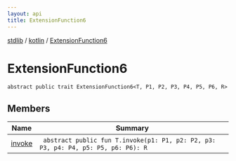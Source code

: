 ```yaml
---
layout: api
title: ExtensionFunction6
---
```

[stdlib](../../index.html) / [kotlin](../index.html) / [ExtensionFunction6](index.html)

# ExtensionFunction6

```
abstract public trait ExtensionFunction6<T, P1, P2, P3, P4, P5, P6, R> 
```
## Members
| Name | Summary |
|------|---------|
|[invoke](invoke.html)|&nbsp;&nbsp;`abstract public fun T.invoke(p1: P1, p2: P2, p3: P3, p4: P4, p5: P5, p6: P6): R`<br>|

